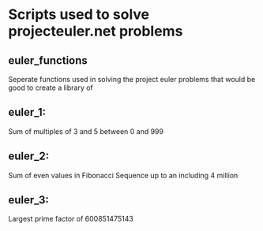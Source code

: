 # Scripts used to solve projecteuler.net problems
## euler_functions
Seperate functions used in solving the project euler problems that would be good to create a library of

## euler_1: 
Sum of multiples of 3 and 5 between 0 and 999

## euler_2:
Sum of even values in Fibonacci Sequence up to an including 4 million

## euler_3:
Largest prime factor of 600851475143